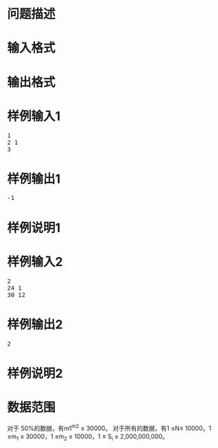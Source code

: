 

# 问题描述



# 输入格式



# 输出格式



# 样例输入1


<pre>1
2 1
3
</pre>

# 样例输出1


<pre>-1
</pre>

# 样例说明1



# 样例输入2


<pre>2
24 1
30 12
</pre>

# 样例输出2


<pre>2
</pre>

# 样例说明2



# 数据范围


<p>
对于 50%的数据，有m1<sup>m2</sup> ≤ 30000。
对于所有的数据，有1 ≤N≤ 10000，1 ≤m<sub>1</sub> ≤ 30000，1 ≤m<sub>2</sub> ≤ 10000，1 ≤ S<sub>i</sub> ≤ 2,000,000,000。
</p>
